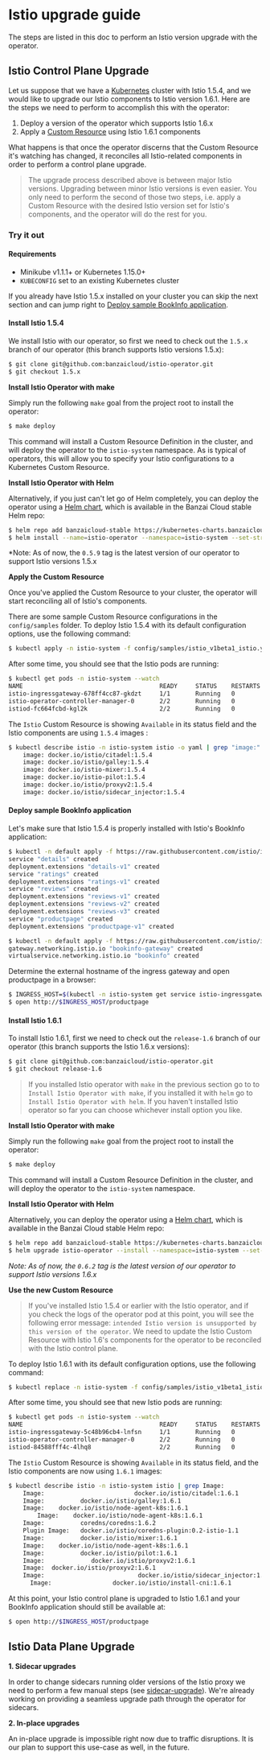# Istio upgrade guide

The steps are listed in this doc to perform an Istio version upgrade with the operator.

## Istio Control Plane Upgrade

Let us suppose that we have a [Kubernetes](https://kubernetes.io/) cluster with Istio 1.5.4, and we would like to upgrade our Istio components to Istio version 1.6.1. Here are the steps we need to perform to accomplish this with the operator:

1. Deploy a version of the operator which supports Istio 1.6.x
2. Apply a [Custom Resource](https://kubernetes.io/docs/concepts/extend-kubernetes/api-extension/custom-resources/) using Istio 1.6.1 components

What happens is that once the operator discerns that the Custom Resource it's watching has changed, it reconciles all Istio-related components in order to perform a control plane upgrade.

> The upgrade process described above is between major Istio versions. Upgrading between minor Istio versions is even easier. You only need to perform the second of those two steps, i.e. apply a Custom Resource with the desired Istio version set for Istio's components, and the operator will do the rest for you.

### Try it out

#### Requirements

- Minikube v1.1.1+ or Kubernetes 1.15.0+
- `KUBECONFIG` set to an existing Kubernetes cluster

If you already have Istio 1.5.x installed on your cluster you can skip the next section and can jump right to [Deploy sample BookInfo application](#deploy-sample-bookinfo-application).

#### Install Istio 1.5.4

We install Istio with our operator, so first we need to check out the `1.5.x` branch of our operator (this branch supports Istio versions 1.5.x):

```bash
$ git clone git@github.com:banzaicloud/istio-operator.git
$ git checkout 1.5.x
```

**Install Istio Operator with make**

Simply run the following `make` goal from the project root to install the operator:

```bash
$ make deploy
```

This command will install a Custom Resource Definition in the cluster, and will deploy the operator to the `istio-system` namespace.
As is typical of operators, this will allow you to specify your Istio configurations to a Kubernetes Custom Resource.

**Install Istio Operator with Helm**

Alternatively, if you just can't let go of Helm completely, you can deploy the operator using a [Helm chart](https://github.com/banzaicloud/banzai-charts/tree/master/istio-operator), which is available in the Banzai Cloud stable Helm repo:

```bash
$ helm repo add banzaicloud-stable https://kubernetes-charts.banzaicloud.com
$ helm install --name=istio-operator --namespace=istio-system --set-string operator.image.tag=0.5.9 banzaicloud-stable/istio-operator
```

*Note: As of now, the `0.5.9` tag is the latest version of our operator to support Istio versions 1.5.x

**Apply the Custom Resource**

Once you've applied the Custom Resource to your cluster, the operator will start reconciling all of Istio's components.

There are some sample Custom Resource configurations in the `config/samples` folder. To deploy Istio 1.5.4 with its default configuration options, use the following command:

```bash
$ kubectl apply -n istio-system -f config/samples/istio_v1beta1_istio.yaml
```

After some time, you should see that the Istio pods are running:

```bash
$ kubectl get pods -n istio-system --watch
NAME                                      READY     STATUS    RESTARTS   AGE
istio-ingressgateway-678ff4cc87-gkdzt     1/1       Running   0          1m
istio-operator-controller-manager-0       2/2       Running   0          9m
istiod-fc664fcbd-kgl2k                    2/2       Running   0          1m
```

The `Istio` Custom Resource is showing `Available` in its status field and the Istio components are using `1.5.4` images :

```bash
$ kubectl describe istio -n istio-system istio -o yaml | grep "image:"
    image: docker.io/istio/citadel:1.5.4
    image: docker.io/istio/galley:1.5.4
    image: docker.io/istio-mixer:1.5.4
    image: docker.io/istio-pilot:1.5.4
    image: docker.io/istio/proxyv2:1.5.4
    image: docker.io/istio/sidecar_injector:1.5.4
```

#### Deploy sample BookInfo application

Let's make sure that Istio 1.5.4 is properly installed with Istio's BookInfo application:

```bash
$ kubectl -n default apply -f https://raw.githubusercontent.com/istio/istio/1.5.x/samples/bookinfo/platform/kube/bookinfo.yaml
service "details" created
deployment.extensions "details-v1" created
service "ratings" created
deployment.extensions "ratings-v1" created
service "reviews" created
deployment.extensions "reviews-v1" created
deployment.extensions "reviews-v2" created
deployment.extensions "reviews-v3" created
service "productpage" created
deployment.extensions "productpage-v1" created

$ kubectl -n default apply -f https://raw.githubusercontent.com/istio/istio/1.5.x/samples/bookinfo/networking/bookinfo-gateway.yaml
gateway.networking.istio.io "bookinfo-gateway" created
virtualservice.networking.istio.io "bookinfo" created
```

Determine the external hostname of the ingress gateway and open productpage in a browser:

```bash
$ INGRESS_HOST=$(kubectl -n istio-system get service istio-ingressgateway -o jsonpath='{.status.loadBalancer.ingress[0].ip}')
$ open http://$INGRESS_HOST/productpage
```

#### Install Istio 1.6.1

To install Istio 1.6.1, first we need to check out the `release-1.6` branch of our operator (this branch supports the Istio 1.6.x versions):

```bash
$ git clone git@github.com:banzaicloud/istio-operator.git
$ git checkout release-1.6
```

> If you installed Istio operator with `make` in the previous section go to to `Install Istio Operator with make`, if you installed it with `helm` go to `Install Istio Operator with helm`. If you haven't installed Istio operator so far you can choose whichever install option you like.

**Install Istio Operator with make**

Simply run the following `make` goal from the project root to install the operator:

```bash
$ make deploy
```

This command will install a Custom Resource Definition in the cluster, and will deploy the operator to the `istio-system` namespace.

**Install Istio Operator with Helm**

Alternatively, you can deploy the operator using a [Helm chart](https://github.com/banzaicloud/banzai-charts/tree/master/istio-operator), which is available in the Banzai Cloud stable Helm repo:

```bash
$ helm repo add banzaicloud-stable https://kubernetes-charts.banzaicloud.com
$ helm upgrade istio-operator --install --namespace=istio-system --set-string operator.image.tag=0.6.2 banzaicloud-stable/istio-operator
```

*Note: As of now, the `0.6.2` tag is the latest version of our operator to support Istio versions 1.6.x*

**Use the new Custom Resource**

> If you've installed Istio 1.5.4 or earlier with the Istio operator, and if you check the logs of the operator pod at this point, you will see the following error message: `intended Istio version is unsupported by this version of the operator`. We need to update the Istio Custom Resource with Istio 1.6's components for the operator to be reconciled with the Istio control plane.

To deploy Istio 1.6.1 with its default configuration options, use the following command:

```bash
$ kubectl replace -n istio-system -f config/samples/istio_v1beta1_istio.yaml
```

After some time, you should see that new Istio pods are running:

```bash
$ kubectl get pods -n istio-system --watch
NAME                                      READY     STATUS    RESTARTS   AGE
istio-ingressgateway-5c48b96cb4-lnfsn     1/1       Running   0          7m
istio-operator-controller-manager-0       2/2       Running   0          16m
istiod-84588fff4c-4lhq8                   2/2       Running   0          7m
```

The `Istio` Custom Resource is showing `Available` in its status field, and the Istio components are now using `1.6.1` images:

```bash
$ kubectl describe istio -n istio-system istio | grep Image:
    Image:                         docker.io/istio/citadel:1.6.1
    Image:          docker.io/istio/galley:1.6.1
    Image:    docker.io/istio/node-agent-k8s:1.6.1
        Image:    docker.io/istio/node-agent-k8s:1.6.1
    Image:          coredns/coredns:1.6.2
    Plugin Image:   docker.io/istio/coredns-plugin:0.2-istio-1.1
    Image:          docker.io/istio/mixer:1.6.1
    Image:    docker.io/istio/node-agent-k8s:1.6.1
    Image:          docker.io/istio/pilot:1.6.1
    Image:             docker.io/istio/proxyv2:1.6.1
    Image:  docker.io/istio/proxyv2:1.6.1
    Image:                          docker.io/istio/sidecar_injector:1.6.1
      Image:                 docker.io/istio/install-cni:1.6.1
```

At this point, your Istio control plane is upgraded to Istio 1.6.1 and your BookInfo application should still be available at:
```bash
$ open http://$INGRESS_HOST/productpage
```

## Istio Data Plane Upgrade

**1. Sidecar upgrades**

In order to change sidecars running older versions of the Istio proxy we need to perform a few manual steps (see [sidecar-upgrade](https://istio.io/docs/setup/kubernetes/upgrade/steps/#sidecar-upgrade)).
We're already working on providing a seamless upgrade path through the operator for sidecars.

**2. In-place upgrades**

An in-place upgrade is impossible right now due to traffic disruptions.
It is our plan to support this use-case as well, in the future.

